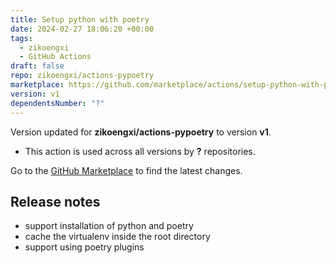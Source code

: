 ```yaml
---
title: Setup python with poetry
date: 2024-02-27 18:06:20 +00:00
tags:
  - zikoengxi
  - GitHub Actions
draft: false
repo: zikoengxi/actions-pypoetry
marketplace: https://github.com/marketplace/actions/setup-python-with-poetry
version: v1
dependentsNumber: "?"
---
```



Version updated for **zikoengxi/actions-pypoetry** to version **v1**.
- This action is used across all versions by **?** repositories.

Go to the [GitHub Marketplace](https://github.com/marketplace/actions/setup-python-with-poetry) to find the latest changes.

## Release notes

- support installation of python and poetry
- cache the virtualenv inside the root directory
- support using poetry plugins
